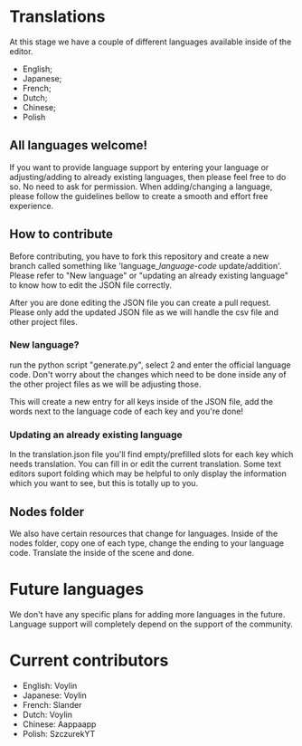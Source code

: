# Translations

At this stage we have a couple of different languages available inside of the editor. 

- English;
- Japanese;
- French;
- Dutch;
- Chinese;
- Polish

## All languages welcome!

If you want to provide language support by entering your language or adjusting/adding to already existing languages, then please feel free to do so. No need to ask for permission. When adding/changing a language, please follow the guidelines bellow to create a smooth and effort free experience.

## How to contribute

Before contributing, you have to fork this repository and create a new branch called something like 'language_*language-code* update/addition'. Please refer to "New language" or "updating an already existing language" to know how to edit the JSON file correctly.

After you are done editing the JSON file you can create a pull request. Please only add the updated JSON file as we will handle the csv file and other project files.

### New language?

run the python script "generate.py", select 2 and enter the official language code. Don't worry about the changes which need to be done inside any of the other project files as we will be adjusting those.

This will create a new entry for all keys inside of the JSON file, add the words next to the language code of each key and you're done!

### Updating an already existing language

In the translation.json file you'll find empty/prefilled slots for each key which needs translation. You can fill in or edit the current translation. Some text editors suport folding which may be helpful to only display the information which you want to see, but this is totally up to you.

## Nodes folder

We also have certain resources that change for languages. Inside of the nodes folder, copy one of each type, change the ending to your language code. Translate the inside of the scene and done.

# Future languages

We don't have any specific plans for adding more languages in the future. Language support will completely depend on the support of the community.

# Current contributors

- English: Voylin
- Japanese: Voylin
- French: Slander
- Dutch: Voylin
- Chinese: Aappaapp
- Polish: SzczurekYT
